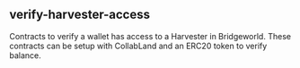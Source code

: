 ## verify-harvester-access

Contracts to verify a wallet has access to a Harvester in Bridgeworld. These contracts can be setup with CollabLand and an ERC20 token to verify balance.
